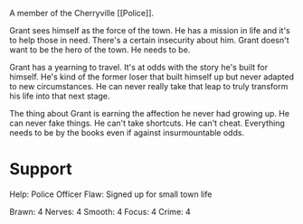 A member of the Cherryville [[Police]].

Grant sees himself as the force of the town. He has a mission in life and it's to help those in need. There's a certain insecurity about him. Grant doesn't want to be the hero of the town. He needs to be.

Grant has a yearning to travel. It's at odds with the story he's built for himself. He's kind of the former loser that built himself up but never adapted to new circumstances. He can never really take that leap to truly transform his life into that next stage.

The thing about Grant is earning the affection he never had growing up. He can never fake things. He can't take shortcuts. He can't cheat. Everything needs to be by the books even if against insurmountable odds.
# Support
Help: Police Officer
Flaw: Signed up for small town life

Brawn: 4
Nerves: 4
Smooth: 4
Focus: 4
Crime: 4